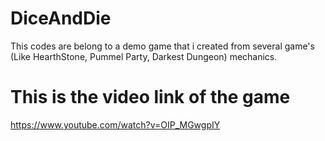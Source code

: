 # DiceAndDie

 This codes are belong to a demo game that i created from several game's (Like HearthStone, Pummel Party, Darkest Dungeon) mechanics.

 # This is the video link of the game
 https://www.youtube.com/watch?v=OIP_MGwgpIY

 
